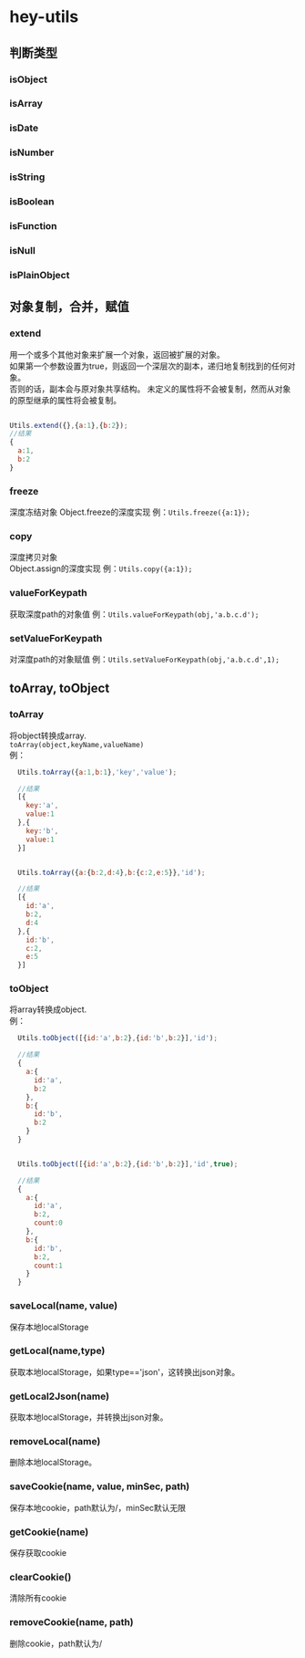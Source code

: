 # hey-utils

## 判断类型

### isObject  
### isArray  
### isDate  
### isNumber  
### isString  
### isBoolean  
### isFunction  
### isNull  
### isPlainObject  


## 对象复制，合并，赋值

### extend  
用一个或多个其他对象来扩展一个对象，返回被扩展的对象。  
如果第一个参数设置为true，则返回一个深层次的副本，递归地复制找到的任何对象。  
否则的话，副本会与原对象共享结构。 未定义的属性将不会被复制，然而从对象的原型继承的属性将会被复制。  

```js

Utils.extend({},{a:1},{b:2});
//结果
{
  a:1,
  b:2
}
```

### freeze
深度冻结对象
Object.freeze的深度实现
例：<code>Utils.freeze({a:1});</code>

### copy
深度拷贝对象  
Object.assign的深度实现
例：<code>Utils.copy({a:1});</code>

### valueForKeypath
获取深度path的对象值
例：<code>Utils.valueForKeypath(obj,'a.b.c.d');</code>

### setValueForKeypath
对深度path的对象赋值
例：<code>Utils.setValueForKeypath(obj,'a.b.c.d',1);</code>


## toArray, toObject

### toArray
将object转换成array.   
<code>toArray(object,keyName,valueName)</code>   
例：  
```js
  Utils.toArray({a:1,b:1},'key','value');

  //结果
  [{
    key:'a',
    value:1
  },{
    key:'b',
    value:1
  }]


  Utils.toArray({a:{b:2,d:4},b:{c:2,e:5}},'id');

  //结果
  [{
    id:'a',
    b:2,
    d:4
  },{
    id:'b',
    c:2,
    e:5
  }]

```

### toObject
将array转换成object.  
例：  
```js
  Utils.toObject([{id:'a',b:2},{id:'b',b:2}],'id');

  //结果
  {
    a:{
      id:'a',
      b:2
    },
    b:{
      id:'b',
      b:2
    }
  }


  Utils.toObject([{id:'a',b:2},{id:'b',b:2}],'id',true);

  //结果
  {
    a:{
      id:'a',
      b:2,
      count:0
    },
    b:{
      id:'b',
      b:2,
      count:1
    }
  }
```

### saveLocal(name, value)
保存本地localStorage

### getLocal(name,type)
获取本地localStorage，如果type=='json'，这转换出json对象。

### getLocal2Json(name)
获取本地localStorage，并转换出json对象。

### removeLocal(name)
删除本地localStorage。

### saveCookie(name, value, minSec, path)
保存本地cookie，path默认为/，minSec默认无限

### getCookie(name)
保存获取cookie

### clearCookie()
清除所有cookie

### removeCookie(name, path)
删除cookie，path默认为/
